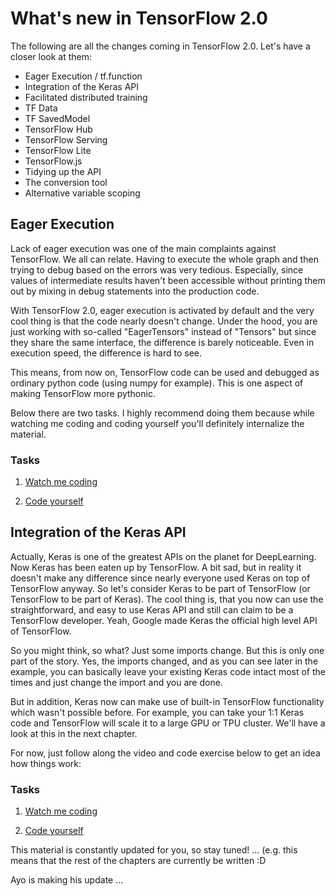 # What's new in TensorFlow 2.0

The following are all the changes coming in TensorFlow 2.0. Let's have a closer look at them:

* Eager Execution / tf.function
* Integration of the Keras API
* Facilitated distributed training
* TF Data
* TF SavedModel
* TensorFlow Hub
* TensorFlow Serving
* TensorFlow Lite
* TensorFlow.js
* Tidying up the API
* The conversion tool
* Alternative variable scoping
  

## Eager Execution


Lack of eager execution was one of the main complaints against TensorFlow. We all can relate. Having to execute the whole graph and then trying to debug based on the errors was very tedious. Especially, since values of intermediate results haven't been accessible without printing them out by mixing in debug statements into the production code.

With TensorFlow 2.0, eager execution is activated by default and the very cool thing is that the code nearly doesn't change. Under the hood, you are just working with so-called "EagerTensors" instead of "Tensors" but since they share the same interface, the difference is barely noticeable. Even in execution speed, the difference is hard to see. 

This means, from now on, TensorFlow code can be used and debugged as ordinary python code (using numpy for example). This is one aspect of making TensorFlow more pythonic.

Below there are two tasks. I highly recommend doing them because while watching me coding and coding yourself you'll definitely internalize the material.

### Tasks

1. [Watch me coding](https://www.youtube.com/watch?v=J3_b4461qxU)


2. [Code yourself](https://github.com/romeokienzler/TensorFlow/blob/master/notebooks/tf2.eagerexec.ipynb) 

## Integration of the Keras API

Actually, Keras is one of the greatest APIs on the planet for DeepLearning. Now Keras has been eaten up by TensorFlow. A bit sad, but in reality it doesn't make any difference since nearly everyone used Keras on top of TensorFlow anyway. So let's consider Keras to be part of TensorFlow (or TensorFlow to be part of Keras). The cool thing is, that you now can use the straightforward, and easy to use Keras API and still can claim to be a TensorFlow developer. Yeah, Google made Keras the official high level API of TensorFlow.

So you might think, so what? Just some imports change. But this is only one part of the story. Yes, the imports changed, and as you can see later in the example, you can basically leave your existing Keras code intact most of the times and just change the import and you are done.

But in addition, Keras now can make use of built-in TensorFlow functionality which wasn't possible before. For example, you can take your 1:1 Keras code and TensorFlow will scale it to a large GPU or TPU cluster. We'll have a look at this in the next chapter.

For now, just follow along the video and code exercise below to get an idea how things work:

### Tasks

1. [Watch me coding](https://www.youtube.com/watch?v=D4mJZQdgV0Y)


2. [Code yourself](https://github.com/romeokienzler/TensorFlow/blob/master/notebooks/tf2.keras.ipynb) 





This material is constantly updated for you, so stay tuned! ... (e.g. this means that the rest of the chapters are currently be written :D

Ayo is making his update ...